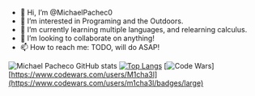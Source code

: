 - 👋 Hi, I’m @MichaelPachec0
- 👀 I’m interested in Programing and the Outdoors.
- 🌱 I’m currently learning multiple languages, and  relearning calculus.
- 💞️ I’m looking to collaborate on anything!
- 📫 How to reach me: TODO, will do ASAP!
<!---
MichaelPachec0/MichaelPachec0 is a ✨ special ✨ repository because its `README.md` (this file) appears on your GitHub profile.
You can click the Preview link to take a look at your changes.
--->
![Michael Pacheco GitHub stats](https://github-readme-stats.vercel.app/api?username=MichaelPachec0&count_private=true&show_icons=true&theme=gruvbox) [![Top Langs](https://github-readme-stats.vercel.app/api/top-langs/?username=MichaelPachec0&theme=gruvbox)](https://github.com/anuraghazra/github-readme-stats) [![Code Wars](https://www.codewars.com/users/M1cha3l/badges/large)]
[https://www.codewars.com/users/M1cha3l](https://www.codewars.com/users/m1cha3l/badges/large)
